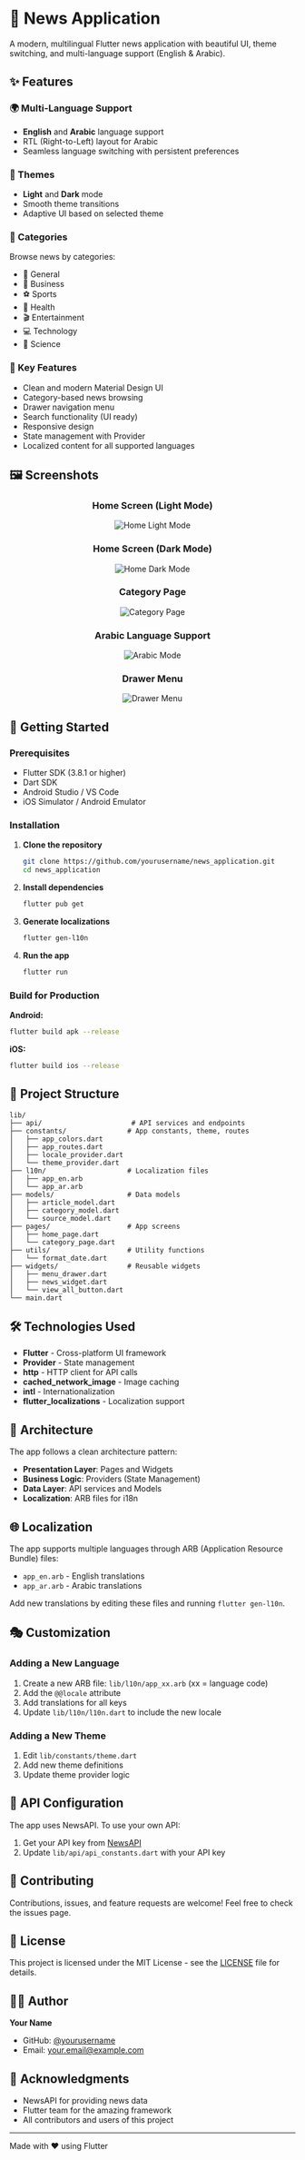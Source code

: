 # 📰 News Application

A modern, multilingual Flutter news application with beautiful UI, theme switching, and multi-language support (English & Arabic).

## ✨ Features

### 🌍 Multi-Language Support

- **English** and **Arabic** language support
- RTL (Right-to-Left) layout for Arabic
- Seamless language switching with persistent preferences

### 🎨 Themes

- **Light** and **Dark** mode
- Smooth theme transitions
- Adaptive UI based on selected theme

### 📱 Categories

Browse news by categories:

- 📰 General
- 💼 Business
- ⚽ Sports
- 🏥 Health
- 🎬 Entertainment
- 💻 Technology
- 🔬 Science

### 🎯 Key Features

- Clean and modern Material Design UI
- Category-based news browsing
- Drawer navigation menu
- Search functionality (UI ready)
- Responsive design
- State management with Provider
- Localized content for all supported languages

## 🖼️ Screenshots

<div align="center">

### Home Screen (Light Mode)

![Home Light Mode](assets/screenshots/simulator_screenshot_0A63D1B8-0316-472F-BACE-AD20C211D31B.png)

### Home Screen (Dark Mode)

![Home Dark Mode](assets/screenshots/simulator_screenshot_B6C63708-2D92-45B3-9C3A-D7BB4E6132C7.png)

### Category Page

![Category Page](assets/screenshots/simulator_screenshot_796E1E1D-0D6C-4756-992A-77569D3127D5.png)

### Arabic Language Support

![Arabic Mode](assets/screenshots/simulator_screenshot_AA865523-6DA2-4F3C-B207-BB1BB9026343.png)

### Drawer Menu

![Drawer Menu](assets/screenshots/simulator_screenshot_BD9C4FC7-4983-499D-9E84-FD34748BBCE7.png)

</div>

## 🚀 Getting Started

### Prerequisites

- Flutter SDK (3.8.1 or higher)
- Dart SDK
- Android Studio / VS Code
- iOS Simulator / Android Emulator

### Installation

1. **Clone the repository**

   ```bash
   git clone https://github.com/yourusername/news_application.git
   cd news_application
   ```

2. **Install dependencies**

   ```bash
   flutter pub get
   ```

3. **Generate localizations**

   ```bash
   flutter gen-l10n
   ```

4. **Run the app**
   ```bash
   flutter run
   ```

### Build for Production

**Android:**

```bash
flutter build apk --release
```

**iOS:**

```bash
flutter build ios --release
```

## 📂 Project Structure

```
lib/
├── api/                      # API services and endpoints
├── constants/               # App constants, theme, routes
│   ├── app_colors.dart
│   ├── app_routes.dart
│   ├── locale_provider.dart
│   └── theme_provider.dart
├── l10n/                    # Localization files
│   ├── app_en.arb
│   └── app_ar.arb
├── models/                  # Data models
│   ├── article_model.dart
│   ├── category_model.dart
│   └── source_model.dart
├── pages/                   # App screens
│   ├── home_page.dart
│   └── category_page.dart
├── utils/                   # Utility functions
│   └── format_date.dart
├── widgets/                 # Reusable widgets
│   ├── menu_drawer.dart
│   ├── news_widget.dart
│   └── view_all_button.dart
└── main.dart
```

## 🛠️ Technologies Used

- **Flutter** - Cross-platform UI framework
- **Provider** - State management
- **http** - HTTP client for API calls
- **cached_network_image** - Image caching
- **intl** - Internationalization
- **flutter_localizations** - Localization support

## 🎨 Architecture

The app follows a clean architecture pattern:

- **Presentation Layer**: Pages and Widgets
- **Business Logic**: Providers (State Management)
- **Data Layer**: API services and Models
- **Localization**: ARB files for i18n

## 🌐 Localization

The app supports multiple languages through ARB (Application Resource Bundle) files:

- `app_en.arb` - English translations
- `app_ar.arb` - Arabic translations

Add new translations by editing these files and running `flutter gen-l10n`.

## 🎭 Customization

### Adding a New Language

1. Create a new ARB file: `lib/l10n/app_xx.arb` (xx = language code)
2. Add the `@@locale` attribute
3. Add translations for all keys
4. Update `lib/l10n/l10n.dart` to include the new locale

### Adding a New Theme

1. Edit `lib/constants/theme.dart`
2. Add new theme definitions
3. Update theme provider logic

## 📝 API Configuration

The app uses NewsAPI. To use your own API:

1. Get your API key from [NewsAPI](https://newsapi.org/)
2. Update `lib/api/api_constants.dart` with your API key

## 🤝 Contributing

Contributions, issues, and feature requests are welcome! Feel free to check the issues page.

## 📄 License

This project is licensed under the MIT License - see the [LICENSE](LICENSE) file for details.

## 👨‍💻 Author

**Your Name**

- GitHub: [@yourusername](https://github.com/yourusername)
- Email: your.email@example.com

## 🙏 Acknowledgments

- NewsAPI for providing news data
- Flutter team for the amazing framework
- All contributors and users of this project

---

Made with ❤️ using Flutter
